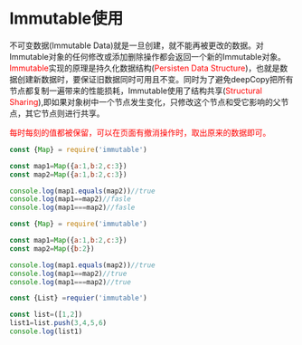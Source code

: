 # Immutable使用

不可变数据(Immutable Data)就是一旦创建，就不能再被更改的数据。对Immutable对象的任何修改或添加删除操作都会返回一个新的Immutable对象。<font color=red>Immutable</font>实现的原理是持久化数据结构(<font color=red>Persisten Data Structure</font>)，也就是数据创建新数据时，要保证旧数据同时可用且不变。同时为了避免deepCopy把所有节点都复制一遍带来的性能损耗，Immutable使用了结构共享(<font color=red>Structural Sharing</font>),即如果对象树中一个节点发生变化，只修改这个节点和受它影响的父节点，其它节点则进行共享。

<font color=red>每时每刻的值都被保留，可以在页面有撤消操作时，取出原来的数据即可。</font>


```javascript
const {Map} = require('immutable')

const map1=Map({a:1,b:2,c:3})
const map2=Map({a:1,b:2,c:3})

console.log(map1.equals(map2))//true
console.log(map1==map2)//fasle
console.log(map1===map2)//fasle
```
```javascript
const {Map} = require('immutable')

const map1=Map({a:1,b:2,c:3})
const map2=Map({b:2})

console.log(map1.equals(map2))//true
console.log(map1==map2)//true
console.log(map1===map2)//true
```
```javascript
const {List} =requier('immutable')

const list=([1,2])
list1=list.push(3,4,5,6)
console.log(list1)
```
